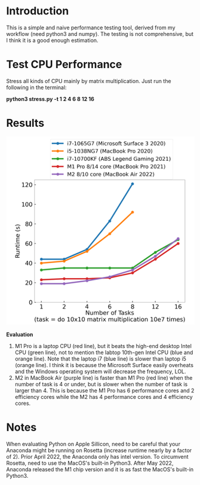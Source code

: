 # Introduction
This is a simple and naive performance testing tool, derived from my workflow (need python3 and numpy). The testing is not comprehensive, but I think it is a good enough estimation.

# Test CPU Performance
Stress all kinds of CPU mainly by matrix multiplication. Just run the following in the terminal:

**python3 stress.py -t 1 2 4 6 8 12 16**

# Results

![cpu_perf](cpu_perf.png)

**Evaluation**
1. M1 Pro is a laptop CPU (red line), but it beats the high-end desktop Intel CPU (green line), not to mention the labtop 10th-gen Intel CPU (blue and orange line). Note that the laptop i7 (blue line) is slower than laptop i5 (orange line). I think it is because the Microsoft Surface easily overheats and the Windows operating system will decrease the frequency, LOL.
2. M2 in MacBook Air (purple line) is faster than M1 Pro (red line) when the number of task is 4 or under, but is slower when the number of task is larger than 4. This is because the M1 Pro has 6 performance cores and 2 efficiency cores while the M2 has 4 performance cores and 4 efficiency cores.

# Notes
When evaluating Python on Apple Sillicon, need to be careful that your Anaconda might be running on Rosetta (increase runtime nearly by a factor of 2). Prior April 2022, the Anaconda only has intel version. To circumvent Rosetta, need to use the MacOS's built-in Python3. After May 2022, Anaconda released the M1 chip version and it is as fast the MacOS's built-in Python3.
